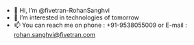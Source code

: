 - 👋 Hi, I’m @fivetran-RohanSanghvi
- 👀 I’m interested in technologies of tomorrow
- 📫 You can reach me on phone : +91-9538055009 or E-mail : rohan.sanghvi@fivetran.com

<!---
fivetran-RohanSanghvi/fivetran-RohanSanghvi is a ✨ special ✨ repository because its `README.md` (this file) appears on your GitHub profile.
You can click the Preview link to take a look at your changes.
--->
